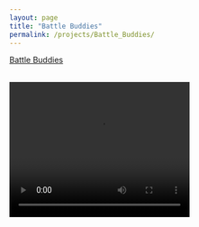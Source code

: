 ```yaml
---
layout: page
title: "Battle Buddies"
permalink: /projects/Battle_Buddies/
---
```


<html>
  <head>
    <meta charset="utf-8">
    <meta http-equiv="X-UA-Compatible" content="IE=edge">
    <meta name="description" content="">
    <meta name="viewport" content="width=device-width, initial-scale=1">
    <link rel="stylesheet" href="../../styles.css">
  </head>

 <a href="https://github.com/bryanlubay/Jim-Saves-The-City">Battle Buddies</a><br><br>

 <video width="320" height="240" controls>
  <source src="/Projects/JimSavesTheCity/Jim_Demo.mp4" type="video/mp4">
Your browser does not support the video tag.
</video>

</html>